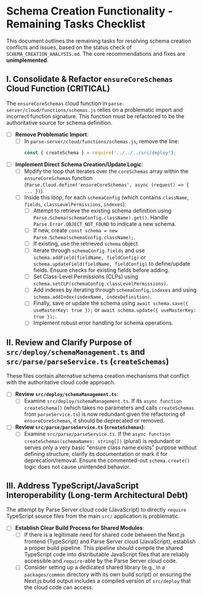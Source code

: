 # Schema Creation Functionality - Remaining Tasks Checklist

This document outlines the remaining tasks for resolving schema creation conflicts and issues, based on the status check of `SCHEMA_CREATION_ANALYSIS.md`. The core recommendations and fixes are **unimplemented**.

## I. Consolidate & Refactor `ensureCoreSchemas` Cloud Function (CRITICAL)

The `ensureCoreSchemas` cloud function in `parse-server/cloud/functions/schemas.js` relies on a problematic import and incorrect function signature. This function must be refactored to be the authoritative source for schema definition.

- [ ] **Remove Problematic Import**:
    - [ ] In `parse-server/cloud/functions/schemas.js`, remove the line:
        ```javascript
        const { createSchema } = require('../../../src/deploy');
        ```
- [ ] **Implement Direct Schema Creation/Update Logic**:
    - [ ] Modify the loop that iterates over the `coreSchemas` array within the `ensureCoreSchemas` function (`Parse.Cloud.define('ensureCoreSchemas', async (request) => { ... })`).
    - [ ] Inside this loop, for each `schemaConfig` (which contains `className`, `fields`, `classLevelPermissions`, `indexes`):
        - [ ] Attempt to retrieve the existing schema definition using `Parse.Schema(schemaConfig.className).get()`. Handle `Parse.Error.OBJECT_NOT_FOUND` to indicate a new schema.
        - [ ] If new, create `const schema = new Parse.Schema(schemaConfig.className);`.
        - [ ] If existing, use the retrieved `schema` object.
        - [ ] Iterate through `schemaConfig.fields` and use `schema.addField(fieldName, fieldConfig)` or `schema.updateField(fieldName, fieldConfig)` to define/update fields. Ensure checks for existing fields before adding.
        - [ ] Set Class-Level Permissions (CLPs) using `schema.setCLP(schemaConfig.classLevelPermissions)`.
        - [ ] Add indexes by iterating through `schemaConfig.indexes` and using `schema.addIndex(indexName, indexDefinition)`.
        - [ ] Finally, save or update the schema using `await schema.save({ useMasterKey: true });` or `await schema.update({ useMasterKey: true });`.
        - [ ] Implement robust error handling for schema operations.

## II. Review and Clarify Purpose of `src/deploy/schemaManagement.ts` and `src/parse/parseService.ts` (`createSchemas`)

These files contain alternative schema creation mechanisms that conflict with the authoritative cloud code approach.

- [ ] **Review `src/deploy/schemaManagement.ts`**:
    - [ ] Examine `src/deploy/schemaManagement.ts`. If its `async function createSchema()` (which takes no parameters and calls `createSchemas` from `parseService.ts`) is now redundant given the refactoring of `ensureCoreSchemas`, it should be deprecated or removed.
- [ ] **Review `src/parse/parseService.ts` (`createSchemas`)**:
    - [ ] Examine `src/parse/parseService.ts`. If the `async function createSchemas(schemaNames: string[])` (plural) is redundant or serves only a very basic "ensure class name exists" purpose without defining structure, clarify its documentation or mark it for deprecation/removal. Ensure the commented-out `schema.create()` logic does not cause unintended behavior.

## III. Address TypeScript/JavaScript Interoperability (Long-term Architectural Debt)

The attempt by Parse Server cloud code (JavaScript) to directly `require` TypeScript source files from the main `src/` application is problematic.

- [ ] **Establish Clear Build Process for Shared Modules**:
    - [ ] If there is a legitimate need for shared code between the Next.js frontend (TypeScript) and Parse Server cloud (JavaScript), establish a proper build pipeline. This pipeline should compile the shared TypeScript code into distributable JavaScript files that are reliably accessible and `require`-able by the Parse Server cloud code.
    - [ ] Consider setting up a dedicated shared library (e.g., in a `packages/common` directory with its own build script) or ensuring the Next.js build output includes a compiled version of `src/deploy` that the cloud code can access.
